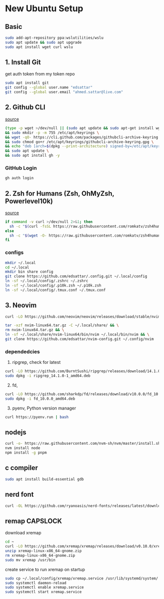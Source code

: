 # New Ubuntu Setup
## Basic

```sh
sudo add-apt-repository ppa:wslutilities/wslu
sudo apt update && sudo apt upgrade
sudo apt install wget curl wslu
```


## 1. Install Git
get auth token from my token repo

```sh
sudo apt install git
git config --global user.name "edsattar"
git config --global user.email "ahmed.sattar@live.com"
```

## 2. Github CLI
[source](https://github.com/cli/cli/blob/trunk/docs/install_linux.md#debian-ubuntu-linux-raspberry-pi-os-apt)
```sh
(type -p wget >/dev/null || (sudo apt update && sudo apt-get install wget -y)) \
&& sudo mkdir -p -m 755 /etc/apt/keyrings \
&& wget -qO- https://cli.github.com/packages/githubcli-archive-keyring.gpg | sudo tee /etc/apt/keyrings/githubcli-archive-keyring.gpg > /dev/null \
&& sudo chmod go+r /etc/apt/keyrings/githubcli-archive-keyring.gpg \
&& echo "deb [arch=$(dpkg --print-architecture) signed-by=/etc/apt/keyrings/githubcli-archive-keyring.gpg] https://cli.github.com/packages stable main" | sudo tee /etc/apt/sources.list.d/github-cli.list > /dev/null \
&& sudo apt update \
&& sudo apt install gh -y
```

### GitHub Login
```sh
gh auth login
```

## 2. Zsh for Humans (Zsh, OhMyZsh, Powerlevel10k)
[source](https://github.com/romkatv/zsh4humans)

```sh
if command -v curl >/dev/null 2>&1; then
  sh -c "$(curl -fsSL https://raw.githubusercontent.com/romkatv/zsh4humans/v5/install)"
else
  sh -c "$(wget -O- https://raw.githubusercontent.com/romkatv/zsh4humans/v5/install)"
fi
```
### configs

```sh
mkdir ~/.local 
cd ~/.local 
mkdir bin share config
git clone https://github.com/edsattar/.config.git ~/.local/config
ln -sf ~/.local/config/.zshrc ~/.zshrc
ln -sf ~/.local/config/.p10k.zsh ~/.p10k.zsh
ln -sf ~/.local/config/.tmux.conf ~/.tmux.conf
```
## 3. Neovim

```sh
curl -LO https://github.com/neovim/neovim/releases/download/stable/nvim-linux64.tar.gz
```
```sh
tar -xzf nvim-linux64.tar.gz -C ~/.local/share/ && \
rm nvim-linux64.tar.gz && \
ln -sf ~/.local/share/nvim-linux64/bin/nvim ~/.local/bin/nvim && \
git clone https://github.com/edsattar/nvim-config.git ~/.config/nvim
```
### dependedcies
1. ripgrep, check for latest
```sh
curl -LO https://github.com/BurntSushi/ripgrep/releases/download/14.1.0/ripgrep_14.1.0-1_amd64.deb
sudo dpkg -i ripgrep_14.1.0-1_amd64.deb
```
2. fd,
```sh
curl -LO https://github.com/sharkdp/fd/releases/download/v10.0.0/fd_10.0.0_amd64.deb
sudo dpkg -i fd_10.0.0_amd64.deb
```
3. pyenv, Python version manager
```sh
curl https://pyenv.run | bash
```

## nodejs

```sh
curl -o- https://raw.githubusercontent.com/nvm-sh/nvm/master/install.sh | bash
nvm install node
npm install -g pnpm
```

## c compiler

```sh
sudo apt install build-essential gdb
```
## nerd font

```sh
curl -OL https://github.com/ryanoasis/nerd-fonts/releases/latest/download/JetBrainsMono.tar.xz
```

## remap CAPSLOCK

download xremap

```sh
cd ~
curl -LO https://github.com/xremap/xremap/releases/download/v0.10.0/xremap-linux-x86_64-gnome.zip
unzip xremap-linux-x86_64-gnome.zip
rm xremap-linux-x86_64-gnome.zip
sudo mv xremap /usr/bin
```

create service to run xremap on startup

```sh
sudo cp ~/.local/config/xremap/xremap.service /usr/lib/systemd/system/
sudo systemctl daemon-reload
sudo systemctl enable xremap.service
sudo systemctl start xremap.service
```
